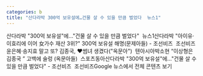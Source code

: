 ```yaml
---
categories: b
title: "산다라박 300억 보유설에…건물 살 수 있을 만큼 벌었다  뉴스1"
---
```

산다라박 "300억 보유설"에…"건물 살 수 있을 만큼 벌었다"&nbsp;&nbsp;뉴스1산다라박 "아이유·이효리에 이어 女가수 재산 3위?" 300억 보유설 해명(문제아들) - 조선비즈&nbsp;&nbsp;조선비즈윤은혜·송지효 말고 또? 김종국, ♥썸녀 생겼다("옥문아")&nbsp;&nbsp;텐아시아박소현 “이상형은 김종국 ” 고백에 술렁 (옥문아들)&nbsp;&nbsp;스포츠동아산다라박 "300억 보유설"에…"건물 살 수 있을 만큼 벌었다" - 조선비즈&nbsp;&nbsp;조선비즈Google 뉴스에서 전체 콘텐츠 보기
